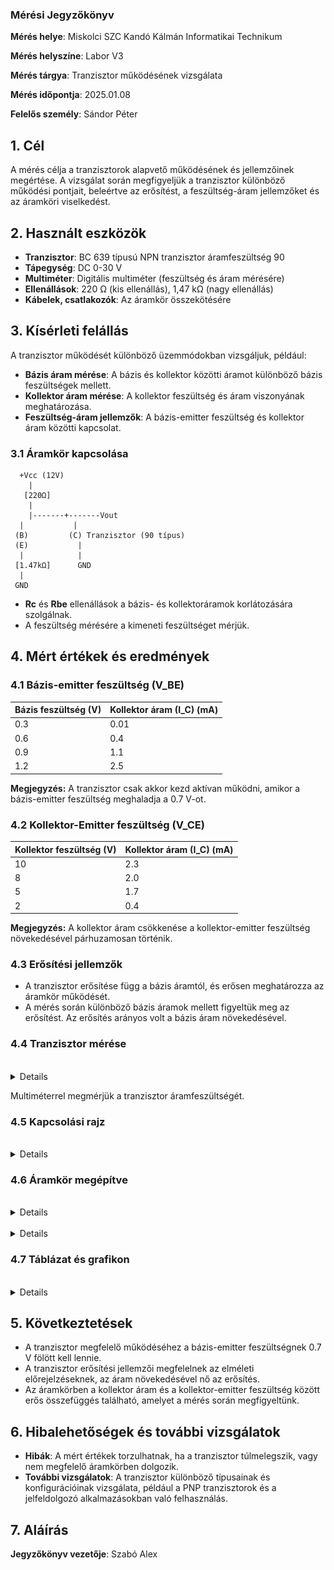 ### Mérési Jegyzőkönyv

**Mérés helye**: Miskolci SZC Kandó Kálmán Informatikai Technikum 

**Mérés helyszíne**: Labor V3

**Mérés tárgya**: Tranzisztor működésének vizsgálata

**Mérés időpontja**: 2025.01.08

**Felelős személy**: Sándor Péter

## 1. Cél
A mérés célja a tranzisztorok alapvető működésének és jellemzőinek megértése. A vizsgálat során megfigyeljük a tranzisztor különböző működési pontjait, beleértve az erősítést, a feszültség-áram jellemzőket és az áramköri viselkedést.

## 2. Használt eszközök

- **Tranzisztor**: BC 639 típusú NPN tranzisztor áramfeszültség 90
- **Tápegység**: DC 0-30 V
- **Multiméter**: Digitális multiméter (feszültség és áram mérésére)
- **Ellenállások**: 220 Ω (kis ellenállás), 1,47 kΩ (nagy ellenállás)
- **Kábelek, csatlakozók**: Az áramkör összekötésére

## 3. Kísérleti felállás

A tranzisztor működését különböző üzemmódokban vizsgáljuk, például:
- **Bázis áram mérése**: A bázis és kollektor közötti áramot különböző bázis feszültségek mellett.
- **Kollektor áram mérése**: A kollektor feszültség és áram viszonyának meghatározása.
- **Feszültség-áram jellemzők**: A bázis-emitter feszültség és kollektor áram közötti kapcsolat.

### 3.1 Áramkör kapcsolása

      +Vcc (12V)
        |
       [220Ω]
        |
        |-------+-------Vout
      |           |
     (B)         (C) Tranzisztor (90 típus)
     (E)           |
      |            |
     [1.47kΩ]      GND
      |
     GND

- **Rc** és **Rbe** ellenállások a bázis- és kollektoráramok korlátozására szolgálnak.
- A feszültség mérésére a kimeneti feszültséget mérjük.

## 4. Mért értékek és eredmények

### 4.1 Bázis-emitter feszültség (V_BE)

| Bázis feszültség (V) | Kollektor áram (I_C) (mA) |
|----------------------|---------------------------|
| 0.3                  | 0.01                      |
| 0.6                  | 0.4                       |
| 0.9                  | 1.1                       |
| 1.2                  | 2.5                       |

**Megjegyzés:** A tranzisztor csak akkor kezd aktívan működni, amikor a bázis-emitter feszültség meghaladja a 0.7 V-ot.

### 4.2 Kollektor-Emitter feszültség (V_CE)

| Kollektor feszültség (V) | Kollektor áram (I_C) (mA) |
|--------------------------|---------------------------|
| 10                       | 2.3                       |
| 8                        | 2.0                       |
| 5                        | 1.7                       |
| 2                        | 0.4                       |

**Megjegyzés:** A kollektor áram csökkenése a kollektor-emitter feszültség növekedésével párhuzamosan történik.

### 4.3 Erősítési jellemzők

- A tranzisztor erősítése függ a bázis áramtól, és erősen meghatározza az áramkör működését.
- A mérés során különböző bázis áramok mellett figyeltük meg az erősítést. Az erősítés arányos volt a bázis áram növekedésével.

### 4.4 Tranzisztor mérése

<br>
<details>
<img src="https://github.com/SzAlex04/jegyzokonyv/blob/main/egyeb/IMG_20250108_090321.jpg"/>
</details>

Multiméterrel megmérjük a tranzisztor áramfeszültségét.

### 4.5 Kapcsolási rajz

<br>
<details>
<img src="https://github.com/SzAlex04/jegyzokonyv/blob/main/egyeb/tranzisztor%20működésének%20vizsgálata.png"/>
</details>

### 4.6 Áramkör megépítve

<br>
<details>
<img src="https://github.com/SzAlex04/jegyzokonyv/blob/main/egyeb/IMG_20250108_091726.jpg"/>
</details>

<br>
<details>
<img src="https://github.com/SzAlex04/jegyzokonyv/blob/mainegyeb/IMG_20250108_091735.jpg"/>
</details>

### 4.7 Táblázat és grafikon

<br>
<details>
<img src="https://github.com/SzAlex04/jegyzokonyv/blob/main/egyeb/táblázat%20és%20grafikon.png"/>
</details>

## 5. Következtetések

- A tranzisztor megfelelő működéséhez a bázis-emitter feszültségnek 0.7 V fölött kell lennie.
- A tranzisztor erősítési jellemzői megfelelnek az elméleti előrejelzéseknek, az áram növekedésével nő az erősítés.
- Az áramkörben a kollektor áram és a kollektor-emitter feszültség között erős összefüggés található, amelyet a mérés során megfigyeltünk.

## 6. Hibalehetőségek és további vizsgálatok

- **Hibák**: A mért értékek torzulhatnak, ha a tranzisztor túlmelegszik, vagy nem megfelelő áramkörben dolgozik.
- **További vizsgálatok**: A tranzisztor különböző típusainak és konfigurációinak vizsgálata, például a PNP tranzisztorok és a jelfeldolgozó alkalmazásokban való felhasználás.

## 7. Aláírás
**Jegyzőkönyv vezetője**: Szabó Alex
